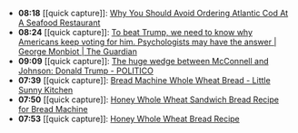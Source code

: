 - **08:18** [[quick capture]]:  [Why You Should Avoid Ordering Atlantic Cod At A Seafood Restaurant](https://www.tastingtable.com/1500293/avoid-atlantic-cod-seafood-restaurants/)
- **08:24** [[quick capture]]:  [To beat Trump, we need to know why Americans keep voting for him. Psychologists may have the answer | George Monbiot | The Guardian](https://www.theguardian.com/commentisfree/2024/jan/29/donald-trump-americans-us-culture-republican)
- **09:09** [[quick capture]]:  [The huge wedge between McConnell and Johnson: Donald Trump - POLITICO](https://www.politico.com/news/2024/01/29/mcconnell-johnson-trump-border-ukraine-deal-00138165)
- **07:39** [[quick capture]]:  [Bread Machine Whole Wheat Bread - Little Sunny Kitchen](https://littlesunnykitchen.com/whole-wheat-bread-machine-recipe/)
- **07:50** [[quick capture]]:  [Honey Whole Wheat Sandwich Bread Recipe for Bread Machine](https://www.100daysofrealfood.com/honey-whole-wheat-sandwich-bread/)
- **07:53** [[quick capture]]:  [Honey Whole Wheat Bread Recipe](https://www.allrecipes.com/recipe/6799/honey-whole-wheat-bread/)